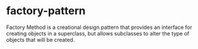 # factory-pattern

Factory Method is a creational design pattern that provides an interface for creating objects in a superclass, but allows subclasses to alter the type of objects that will be created.
